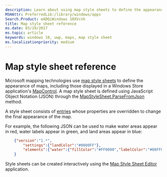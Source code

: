 ```yaml
---
description: Learn about using map style sheets to define the appearance of maps, such as those displayed in a Windows Store application's MapControl.
MSHAttr: PreferredLib:/library/windows/apps
Search.Product: eADQiWindows 10XVcnh
title: Map style sheet reference
ms.date: 03/19/2017
ms.topic: article
keywords: windows 10, uwp, maps, map style sheet
ms.localizationpriority: medium
---
```

# Map style sheet reference

Microsoft mapping technologies use [map style sheets](https://docs.microsoft.com/BingMaps/styling/map-style-sheets) to define the appearance of maps, including those displayed in a Windows Store application's [MapControl](https://docs.microsoft.com/uwp/api/windows.ui.xaml.controls.maps.mapcontrol).  A map style sheet is defined using JavaScript Object Notation (JSON) through the [MapStyleSheet.ParseFromJson](https://docs.microsoft.com/uwp/api/windows.ui.xaml.controls.maps.mapstylesheet.parsefromjson#Windows_UI_Xaml_Controls_Maps_MapStyleSheet_ParseFromJson_System_String_) method.

A style sheet consists of [entries](https://docs.microsoft.com/BingMaps/styling/map-style-sheet-entries) whose properties are overridden to change the final appearance of the map.

For example, the following JSON can be used to make water areas appear in red, water labels appear in green, and land areas appear in blue:

```json
    {"version":"1.*",
        "settings":{"landColor":"#0000FF"},
        "elements":{"water":{"fillColor":"#FF0000","labelColor":"#00FF00"}}
    }
```

Style sheets can be created interactively using the [Map Style Sheet Editor](https://www.microsoft.com/p/map-style-sheet-editor/9nbhtcjt72ft) application.
